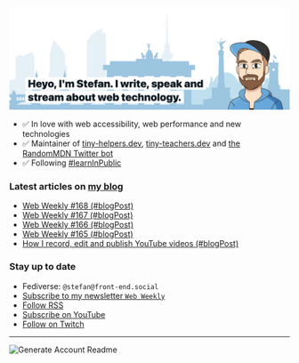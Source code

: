 <img alt="Heyo, I'm Stefan. I write and speak about web technology." src="https://raw.githubusercontent.com/stefanjudis/stefanjudis/main/screenshot.png">

- ✅ In love with web accessibility, web performance and new technologies
- ✅ Maintainer of [tiny-helpers.dev](https://tiny-helpers.dev), [tiny-teachers.dev](https://tiny-teachers.dev/) and [the RandomMDN Twitter bot](https://twitter.com/randomMDN)
- ✅ Following [#learnInPublic](https://www.stefanjudis.com/today-i-learned/)
### Latest articles on [my blog](https://www.stefanjudis.com)

<!-- BLOG-POST-LIST:START -->
- [Web Weekly #168 &lpar;#blogPost&rpar;](https://www.stefanjudis.com/blog/web-weekly-168/)
- [Web Weekly #167 &lpar;#blogPost&rpar;](https://www.stefanjudis.com/blog/web-weekly-167/)
- [Web Weekly #166 &lpar;#blogPost&rpar;](https://www.stefanjudis.com/blog/web-weekly-166/)
- [Web Weekly #165 &lpar;#blogPost&rpar;](https://www.stefanjudis.com/blog/web-weekly-165/)
- [How I record, edit and publish YouTube videos &lpar;#blogPost&rpar;](https://www.stefanjudis.com/blog/how-i-record-edit-and-publish-youtube-videos/)
<!-- BLOG-POST-LIST:END -->

### Stay up to date

- Fediverse: `@stefan@front-end.social`
- [Subscribe to my newsletter `Web Weekly`](https://webweekly.email/)
- [Follow RSS](https://www.stefanjudis.com/feeds/)
- [Subscribe on YouTube](https://youtube.com/c/stefanjudis)
- [Follow on Twitch](https://www.twitch.tv/stefanjudis)

---

![Generate Account Readme](https://github.com/stefanjudis/stefanjudis/workflows/Generate%20Account%20Readme/badge.svg)
